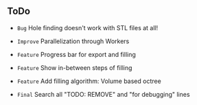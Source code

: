 ## ToDo

* `Bug` Hole finding doesn't work with STL files at all!

* `Improve` Parallelization through Workers

* `Feature` Progress bar for export and filling
* `Feature` Show in-between steps of filling
* `Feature` Add filling algorithm: Volume based octree

* `Final` Search all "TODO: REMOVE" and "for debugging" lines
